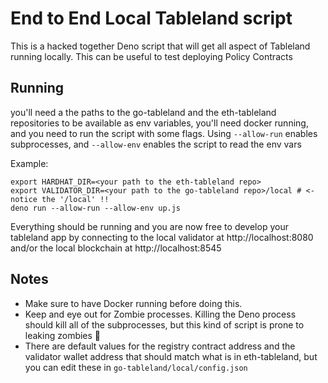 # End to End Local Tableland script

This is a hacked together Deno script that will get all aspect of Tableland running locally.
This can be useful to test deploying Policy Contracts

## Running

you'll need a the paths to the go-tableland and the eth-tableland repositories to be available as env variables, you'll need docker running, and you need to run the script with some flags. Using `--allow-run` enables subprocesses, and `--allow-env` enables the script to read the env vars

Example:

```
export HARDHAT_DIR=<your path to the eth-tableland repo>
export VALIDATOR_DIR=<your path to the go-tableland repo>/local # <- notice the '/local' !!
deno run --allow-run --allow-env up.js
```

Everything should be running and you are now free to develop your tableland app by connecting to the local validator at http://localhost:8080 and/or the local blockchain at http://localhost:8545

## Notes

 - Make sure to have Docker running before doing this.
 - Keep and eye out for Zombie processes. Killing the Deno process should kill all of the subprocesses, but this kind of script is prone to leaking zombies 🧟
 - There are default values for the registry contract address and the validator wallet address that should match what is in eth-tableland, but you can edit these in `go-tableland/local/config.json`
